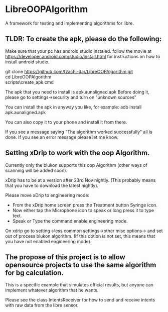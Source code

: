# LibreOOPAlgorithm
A framework for testing and implementing algorithms for libre.

## TLDR: To create the apk, please do the following:

Make sure that your pc has android studio instaled. follow the movie at https://developer.android.com/studio/install.html for instructions on how to install android studio. <br/>

git clone https://github.com/tzachi-dar/LibreOOPAlgorithm.git<br/>
cd LibreOOPAlgorithm<br/>
scripts\create_apk.cmd<br/>

The apk that you need to install is apk.aunaligned.apk
Before doing it, please go to settings->security and turn on "unknown sources"

You can install the apk in anyway you like, for example: adb install apk.aunaligned.apk

You can also copy it to your phone and install it from there.<br/>

If you see a message saying "The algorithm worked successfully" all is done. If you see an error message please let me know. <br/>

## Setting xDrip to work with the oop Algorithm.

Currently only the blukon supports this oop Algorithm (other ways of scanning will be added soon). <br/>

xDrip has to be at a version after  23rd Nov nightly. (This probably means that you have to download the latest nightly).<br/>

Please move xDrip to engineering mode: <br/>
* From the xDrip home screen press the Treatment button Syringe icon.
* Now either tap the Microphone icon to speak or long press it to type text.
* Speak or Type the command enable engineering mode.

On xdrip go to setting->less common settings->other misc options-> and set out of process blukon algorithm. 
(If this option is not set, this means that you have not enabled engineering mode). <br/>

## The propose of this project is to allow opensource projects to use the same algorithm for bg calculation.
This is a specific example that simulates official results, but anyone can implement whatever algorithm that he wants. <br/>

Please see the class IntentsReceiver for how to send and receive intents with raw data from the libre sensor. <br/>